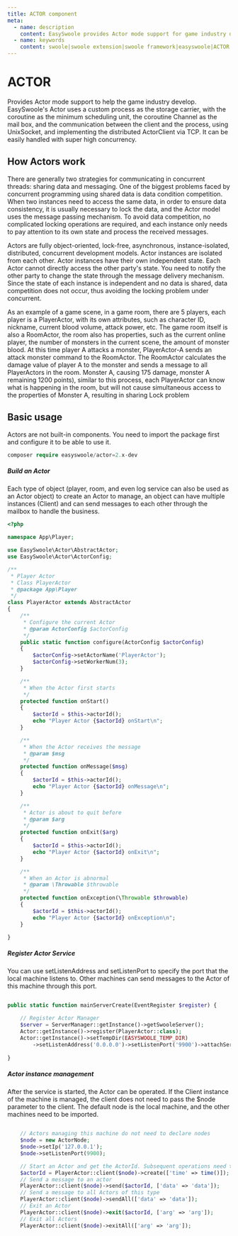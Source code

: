 ```yaml
---
title: ACTOR component
meta:
  - name: description
    content: EasySwoole provides Actor mode support for game industry development
  - name: keywords
    content: swoole|swoole extension|swoole framework|easyswoole|ACTOR component
---
```


# ACTOR

Provides Actor mode support to help the game industry develop. EasySwoole's Actor uses a custom process as the storage carrier, with the coroutine as the minimum scheduling unit, the coroutine Channel as the mail box, and the communication between the client and the process, using UnixSocket, and implementing the distributed ActorClient via TCP. It can be easily handled with super high concurrency.

## How Actors work

There are generally two strategies for communicating in concurrent threads: sharing data and messaging. One of the biggest problems faced by concurrent programming using shared data is data condition competition. When two instances need to access the same data, in order to ensure data consistency, it is usually necessary to lock the data, and the Actor model uses the message passing mechanism. To avoid data competition, no complicated locking operations are required, and each instance only needs to pay attention to its own state and process the received messages.

Actors are fully object-oriented, lock-free, asynchronous, instance-isolated, distributed, concurrent development models. Actor instances are isolated from each other. Actor instances have their own independent state. Each Actor cannot directly access the other party's state. You need to notify the other party to change the state through the message delivery mechanism. Since the state of each instance is independent and no data is shared, data competition does not occur, thus avoiding the locking problem under concurrent.

As an example of a game scene, in a game room, there are 5 players, each player is a PlayerActor, with its own attributes, such as character ID, nickname, current blood volume, attack power, etc. The game room itself is also a RoomActor, the room also has properties, such as the current online player, the number of monsters in the current scene, the amount of monster blood. At this time player A attacks a monster, PlayerActor-A sends an attack monster command to the RoomActor. The RoomActor calculates the damage value of player A to the monster and sends a message to all PlayerActors in the room. Monster A, causing 175 damage, monster A remaining 1200 points), similar to this process, each PlayerActor can know what is happening in the room, but will not cause simultaneous access to the properties of Monster A, resulting in sharing Lock problem

## Basic usage

Actors are not built-in components. You need to import the package first and configure it to be able to use it.

```php
composer require easyswoole/actor=2.x-dev
```

##### Build an Actor

Each type of object (player, room, and even log service can also be used as an Actor object) to create an Actor to manage, an object can have multiple instances (Client) and can send messages to each other through the mailbox to handle the business.

```php
<?php

namespace App\Player;

use EasySwoole\Actor\AbstractActor;
use EasySwoole\Actor\ActorConfig;

/**
 * Player Actor
 * Class PlayerActor
 * @package App\Player
 */
class PlayerActor extends AbstractActor
{
    /**
     * Configure the current Actor
     * @param ActorConfig $actorConfig
     */
    public static function configure(ActorConfig $actorConfig)
    {
        $actorConfig->setActorName('PlayerActor');
        $actorConfig->setWorkerNum(3);
    }

    /**
     * When the Actor first starts
     */
    protected function onStart()
    {
        $actorId = $this->actorId();
        echo "Player Actor {$actorId} onStart\n";
    }

    /**
     * When the Actor receives the message
     * @param $msg
     */
    protected function onMessage($msg)
    {
        $actorId = $this->actorId();
        echo "Player Actor {$actorId} onMessage\n";
    }

    /**
     * Actor is about to quit before
     * @param $arg
     */
    protected function onExit($arg)
    {
        $actorId = $this->actorId();
        echo "Player Actor {$actorId} onExit\n";
    }

    /**
     * When an Actor is abnormal
     * @param \Throwable $throwable
     */
    protected function onException(\Throwable $throwable)
    {
        $actorId = $this->actorId();
        echo "Player Actor {$actorId} onException\n";
    }

}
```

##### Register Actor Service

You can use setListenAddress and setListenPort to specify the port that the local machine listens to. Other machines can send messages to the Actor of this machine through this port.

```php

public static function mainServerCreate(EventRegister $register) {

    // Register Actor Manager
    $server = ServerManager::getInstance()->getSwooleServer();
    Actor::getInstance()->register(PlayerActor::class);
    Actor::getInstance()->setTempDir(EASYSWOOLE_TEMP_DIR)
        ->setListenAddress('0.0.0.0')->setListenPort('9900')->attachServer($server);
        
}
```

##### Actor instance management

After the service is started, the Actor can be operated. If the Client instance of the machine is managed, the client does not need to pass the $node parameter to the client. The default node is the local machine, and the other machines need to be imported.

```php

    // Actors managing this machine do not need to declare nodes
    $node = new ActorNode;
    $node->setIp('127.0.0.1');
    $node->setListenPort(9900);

    // Start an Actor and get the ActorId. Subsequent operations need to rely on the ActorId.
    $actorId = PlayerActor::client($node)->create(['time' => time()]);   // 00101000000000000000001
    // Send a message to an actor
    PlayerActor::client($node)->send($actorId, ['data' => 'data']);
    // Send a message to all Actors of this type
    PlayerActor::client($node)->sendAll(['data' => 'data']);
    // Exit an Actor
    PlayerActor::client($node)->exit($actorId, ['arg' => 'arg']);
    // Exit all Actors
    PlayerActor::client($node)->exitAll(['arg' => 'arg']);
    
```
